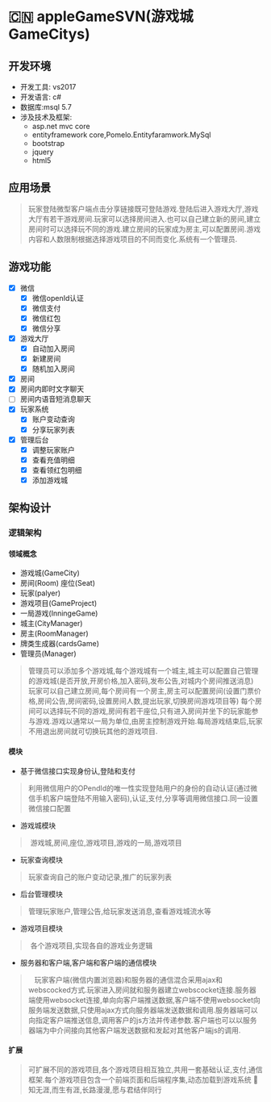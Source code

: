 # :cn: appleGameSVN(游戏城GameCitys)
## 开发环境
- 开发工具: vs2017
- 开发语言: c#
- 数据库:msql 5.7
- 涉及技术及框架:
  - asp.net mvc core
  - entityframework core,Pomelo.Entityfaramwork.MySql
  - bootstrap
  - jquery
  - html5
## 应用场景
>   玩家登陆微型客户端点击分享链接既可登陆游戏.登陆后进入游戏大厅,游戏大厅有若干游戏房间.玩家可以选择房间进入.也可以自己建立新的房间,建立房间时可以选择玩不同的游戏.建立房间的玩家成为房主,可以配置房间.游戏内容和人数限制根据选择游戏项目的不同而变化.系统有一个管理员.
## 游戏功能
 - [x] 微信
   - [x] 微信openId认证
   - [x] 微信支付
   - [x] 微信红包
   - [x] 微信分享
- [x]  游戏大厅
    - [x] 自动加入房间
    - [x] 新建房间
    - [x] 随机加入房间
- [x]  房间 
  - [x]  房间内即时文字聊天
  - [ ]  房间内语音短消息聊天
- [x]  玩家系统
    - [x] 账户变动查询
    - [x] 分享玩家列表
- [x] 管理后台
    - [x] 调整玩家账户
    - [x] 查看充值明细
    - [x] 查看领红包明细
    - [x] 添加游戏城
## 架构设计
### 逻辑架构
#### 领域概念
  - 游戏城(GameCity) 
  - 房间(Room) 座位(Seat) 
  - 玩家(palyer) 
  - 游戏项目(GameProject) 
  - 一局游戏(InningeGame)
  - 城主(CityManager)    
  - 房主(RoomManager) 
  - 牌类生成器(cardsGame) 
  - 管理员(Manager)
> 管理员可以添加多个游戏城,每个游戏城有一个城主,城主可以配置自己管理的游戏城(是否开放,开房价格,加入密码,发布公告,对城内个房间推送消息)
> 玩家可以自己建立房间,每个房间有一个房主,房主可以配置房间(设置门票价格,房间公告,房间密码,设置房间人数,提出玩家,切换房间游戏项目等)
> 每个房间可以选择玩不同的游戏,房间有若干座位,只有进入房间并坐下的玩家能参与游戏.游戏以通常以一局为单位,由房主控制游戏开始.每局游戏结束后,玩家不用退出房间就可切换玩其他的游戏项目.
#### 模块
 - 基于微信接口实现身份认,登陆和支付
 > 利用微信用户的OPendId的唯一性实现登陆用户的身份的自动认证(通过微信手机客户端登陆不用输入密码),认证,支付,分享等调用微信接口.同一设置微信接口配置
 - 游戏城模块
 >  游戏城,房间,座位,游戏项目,游戏的一局,游戏项目
 - 玩家查询模块
> 玩家查询自己的账户变动记录,推广的玩家列表
 - 后台管理模块
> 管理玩家账户,管理公告,给玩家发送消息,查看游戏城流水等
 - 游戏项目模块
>  各个游戏项目,实现各自的游戏业务逻辑
 - 服务器和客户端,客户端和客户端的通信模块
 >   玩家客户端(微信内置浏览器)和服务器的通信混合采用ajax和webscocked方式.玩家进入房间就和服务器建立webscocket连接.服务器端使用websocket连接,单向向客户端推送数据,客户端不使用websocket向服务端发送数据,只使用ajax方式向服务器端发送数据和调用.服务器端可以向指定客户端推送信息,调用客户的js方法并传递参数.客户端也可以以服务器端为中介间接向其他客户端发送数据和发起对其他客户端js的调用.
#### 扩展
> 可扩展不同的游戏项目,各个游戏项目相互独立,共用一套基础认证,支付,通信框架.每个游戏项目包含一个前端页面和后端程序集,动态加载到游戏系统
>  :snail: 知无涯,而生有涯,长路漫漫,愿与君结伴同行

